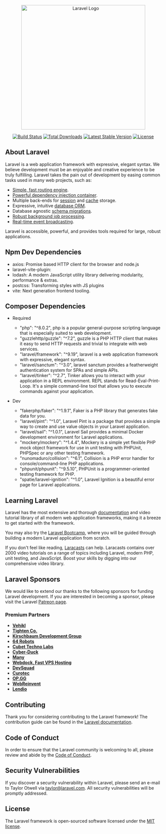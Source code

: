 <p align="center"><a href="https://laravel.com" target="_blank"><img src="https://raw.githubusercontent.com/laravel/art/master/logo-lockup/5%20SVG/2%20CMYK/1%20Full%20Color/laravel-logolockup-cmyk-red.svg" width="400" alt="Laravel Logo"></a></p>

<p align="center">
<a href="https://travis-ci.org/laravel/framework"><img src="https://travis-ci.org/laravel/framework.svg" alt="Build Status"></a>
<a href="https://packagist.org/packages/laravel/framework"><img src="https://img.shields.io/packagist/dt/laravel/framework" alt="Total Downloads"></a>
<a href="https://packagist.org/packages/laravel/framework"><img src="https://img.shields.io/packagist/v/laravel/framework" alt="Latest Stable Version"></a>
<a href="https://packagist.org/packages/laravel/framework"><img src="https://img.shields.io/packagist/l/laravel/framework" alt="License"></a>
</p>

## About Laravel

Laravel is a web application framework with expressive, elegant syntax. We believe development must be an enjoyable and creative experience to be truly fulfilling. Laravel takes the pain out of development by easing common tasks used in many web projects, such as:

- [Simple, fast routing engine](https://laravel.com/docs/routing).
- [Powerful dependency injection container](https://laravel.com/docs/container).
- Multiple back-ends for [session](https://laravel.com/docs/session) and [cache](https://laravel.com/docs/cache) storage.
- Expressive, intuitive [database ORM](https://laravel.com/docs/eloquent).
- Database agnostic [schema migrations](https://laravel.com/docs/migrations).
- [Robust background job processing](https://laravel.com/docs/queues).
- [Real-time event broadcasting](https://laravel.com/docs/broadcasting).

Laravel is accessible, powerful, and provides tools required for large, robust applications.

## Npm Dev Dependencies
- axios: Promise based HTTP client for the browser and node.js
- laravel-vite-plugin:
- lodash: A modern JavaScript utility library delivering modularity, performance & extras.
- postcss: Transforming styles with JS plugins
- vite: Next generation frontend tooling.

## Composer Dependencies

- Required
    - "php": "^8.0.2", php is a popular general-purpose scripting language that is especially suited to web development.
    - "guzzlehttp/guzzle": "^7.2", guzzle is a PHP HTTP client that makes it easy to send HTTP requests and trivial to integrate with web services.
    - "laravel/framework": "^9.19", laravel is a web application framework with expressive, elegant syntax.
    - "laravel/sanctum": "^3.0", laravel sanctum provides a featherweight authentication system for SPAs and simple APIs.
    - "laravel/tinker": "^2.7", Tinker allows you to interact with your application in a REPL environment. REPL stands for Read-Eval-Print-Loop. It's a simple command-line tool that allows you to execute commands against your application.

- Dev      
    - "fakerphp/faker": "^1.9.1", Faker is a PHP library that generates fake data for you.
    - "laravel/pint": "^1.0", Laravel Pint is a package that provides a simple way to create and use value objects in your Laravel application.
    - "laravel/sail": "^1.0.1", Laravel Sail provides a minimal Docker development environment for Laravel applications.
    - "mockery/mockery": "^1.4.4", Mockery is a simple yet flexible PHP mock object framework for use in unit testing with PHPUnit, PHPSpec or any other testing framework.
    - "nunomaduro/collision": "^6.1", Collision is a PHP error handler for console/command-line PHP applications.
    - "phpunit/phpunit": "^9.5.10", PHPUnit is a programmer-oriented testing framework for PHP.
    - "spatie/laravel-ignition": "^1.0", Laravel Ignition is a beautiful error page for Laravel applications.

## Learning Laravel

Laravel has the most extensive and thorough [documentation](https://laravel.com/docs) and video tutorial library of all modern web application frameworks, making it a breeze to get started with the framework.

You may also try the [Laravel Bootcamp](https://bootcamp.laravel.com), where you will be guided through building a modern Laravel application from scratch.

If you don't feel like reading, [Laracasts](https://laracasts.com) can help. Laracasts contains over 2000 video tutorials on a range of topics including Laravel, modern PHP, unit testing, and JavaScript. Boost your skills by digging into our comprehensive video library.

## Laravel Sponsors

We would like to extend our thanks to the following sponsors for funding Laravel development. If you are interested in becoming a sponsor, please visit the Laravel [Patreon page](https://patreon.com/taylorotwell).

### Premium Partners

- **[Vehikl](https://vehikl.com/)**
- **[Tighten Co.](https://tighten.co)**
- **[Kirschbaum Development Group](https://kirschbaumdevelopment.com)**
- **[64 Robots](https://64robots.com)**
- **[Cubet Techno Labs](https://cubettech.com)**
- **[Cyber-Duck](https://cyber-duck.co.uk)**
- **[Many](https://www.many.co.uk)**
- **[Webdock, Fast VPS Hosting](https://www.webdock.io/en)**
- **[DevSquad](https://devsquad.com)**
- **[Curotec](https://www.curotec.com/services/technologies/laravel/)**
- **[OP.GG](https://op.gg)**
- **[WebReinvent](https://webreinvent.com/?utm_source=laravel&utm_medium=github&utm_campaign=patreon-sponsors)**
- **[Lendio](https://lendio.com)**

## Contributing

Thank you for considering contributing to the Laravel framework! The contribution guide can be found in the [Laravel documentation](https://laravel.com/docs/contributions).

## Code of Conduct

In order to ensure that the Laravel community is welcoming to all, please review and abide by the [Code of Conduct](https://laravel.com/docs/contributions#code-of-conduct).

## Security Vulnerabilities

If you discover a security vulnerability within Laravel, please send an e-mail to Taylor Otwell via [taylor@laravel.com](mailto:taylor@laravel.com). All security vulnerabilities will be promptly addressed.

## License

The Laravel framework is open-sourced software licensed under the [MIT license](https://opensource.org/licenses/MIT).
